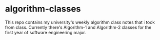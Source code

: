 # algorithm-classes

This repo contains my university's weekly algorithm class notes that i took from class.
Currently there's Algorithm-1 and Algorithm-2 classes for the first year of software engineering major.
